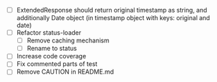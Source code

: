 - [ ] ExtendedResponse should return original timestamp as string, and additionally Date object (in timestamp object with keys: original and date)
- [ ] Refactor status-loader
    - [ ] Remove caching mechanism
    - [ ] Rename to status
- [ ] Increase code coverage
- [ ] Fix commented parts of test
- [ ] Remove CAUTION in README.md